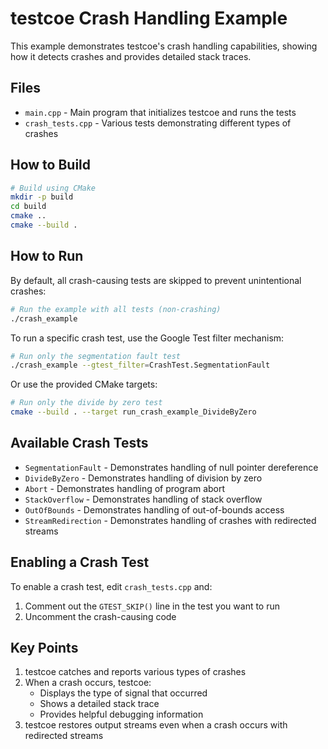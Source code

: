 # testcoe Crash Handling Example

This example demonstrates testcoe's crash handling capabilities, showing how it detects crashes and provides detailed stack traces.

## Files

- `main.cpp` - Main program that initializes testcoe and runs the tests
- `crash_tests.cpp` - Various tests demonstrating different types of crashes

## How to Build

```bash
# Build using CMake
mkdir -p build
cd build
cmake ..
cmake --build .
```

## How to Run

By default, all crash-causing tests are skipped to prevent unintentional crashes:

```bash
# Run the example with all tests (non-crashing)
./crash_example
```

To run a specific crash test, use the Google Test filter mechanism:

```bash
# Run only the segmentation fault test
./crash_example --gtest_filter=CrashTest.SegmentationFault
```

Or use the provided CMake targets:

```bash
# Run only the divide by zero test
cmake --build . --target run_crash_example_DivideByZero
```

## Available Crash Tests

- `SegmentationFault` - Demonstrates handling of null pointer dereference
- `DivideByZero` - Demonstrates handling of division by zero
- `Abort` - Demonstrates handling of program abort
- `StackOverflow` - Demonstrates handling of stack overflow
- `OutOfBounds` - Demonstrates handling of out-of-bounds access
- `StreamRedirection` - Demonstrates handling of crashes with redirected streams

## Enabling a Crash Test

To enable a crash test, edit `crash_tests.cpp` and:
1. Comment out the `GTEST_SKIP()` line in the test you want to run
2. Uncomment the crash-causing code

## Key Points

1. testcoe catches and reports various types of crashes
2. When a crash occurs, testcoe:
   - Displays the type of signal that occurred
   - Shows a detailed stack trace
   - Provides helpful debugging information
3. testcoe restores output streams even when a crash occurs with redirected streams